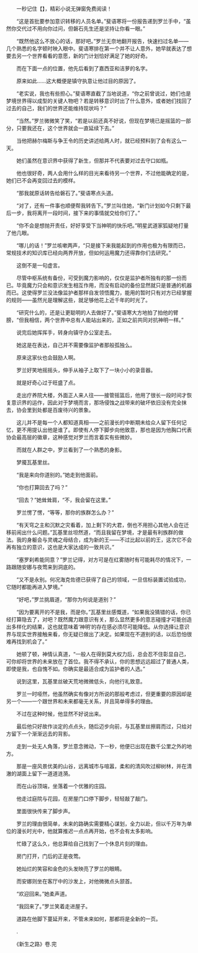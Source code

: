 　　一秒记住【】，精彩小说无弹窗免费阅读！

　　“这是首批要参加意识转移的人员名单。”斐语寒将一份报告递到罗兰手中，“虽然你交代过不用向你过问，但磐石先生还是坚持让你看一眼。”

　　“既然他这么不放心的话，那好吧。”罗兰无奈地翻开报告，快速扫过名单——几个熟悉的名字顿时映入眼中。斐语寒排在第一个并不让人意外，她早就表达了想要去另一个世界看看的意愿，新的门计划恰好满足了她的好奇。

　　而在下面一点的位置，他先后看到了嘉西亚和洁萝的名字。

　　原来如此……这大概便是镇守执意让他过目的原因了。

　　“老实说，我也有些担心。”斐语寒直截了当地说道，“你之前曾说过，她们也是梦境世界得以成型的关键人物吧？若是转移意识时出了什么意外，或者她们找回了过去的自己，我们的世界还能维持现状吗？”

　　“当然。”罗兰微微笑了笑，“若是以前还真不好说，但现在梦境已是摇篮的一部分，只要我还在，这个世界就会一直延续下去。”

　　当他把赫尔梅斯与争王令的历史讲述给两人时，就已经预料到了会有这么一天。

　　她们虽然在意识界中获得了新生，但那并不代表要对过去守口如瓶。

　　他也很好奇，两人会用什么样的目光来看待另一个世界，不过他能确定的是，她们已不会再变回过去的模样。

　　“那我就原话转告给磐石了。”斐语寒点头道。

　　“对了，还有一件事也顺便帮我转告下。”罗兰叫住她，“新门计划如今只剩下最后一步，我将离开一段时间，接下来的事情就交给你们了。”

　　“你不会是想抛开责任，好好享受下当神明的快乐吧。”明星武道家狐疑地打量了他几眼。

　　“哪儿的话！”罗兰咳嗽两声，“只是接下来我能起到的作用也极为有限而已，常规技术的知识库已经向两界开放，但如何运用魔力还得靠你们去研究。”

　　这倒不是一句虚言。

　　尽管中枢系统有备份，可受到魔力影响的，仅仅是监护者所独有的那一份而已。毕竟魔力只会和意识发生相互作用，而没有启动的备份显然就只是普通的机器而已。这使得罗兰没法像监护者那样自发领悟魔力，能用的暂时只有对方已经掌握的规则——虽然光是理解这些，就足够他花上近千年的时光了。

　　“研究什么的，还是让更聪明的人去做好了。”斐语寒大方地拍了拍他的臂膀，“但我相信，两个世界中总有人能站出来的，正如之前共同对抗神明一样。”

　　说完后她挥挥手，转身向镇守办公室走去。

　　她这是在表达，自己并不需要像监护者那般孤独么。

　　原来这家伙也会鼓励人啊。

　　罗兰好笑地摇摇头，伸手从袖子上取下了一块小小的录音器。

　　就是好奇心过于旺盛了点。

　　走出疗养院大楼，外面正人来人往——接管摇篮后，他用了很长一段时间才恢复意识界的运作，因此对于梦境而言，那场侵蚀之战带来的破坏依旧没有完全抹去，协会里到处都是百废待兴的景象。

　　这儿并不是每一个人都知道真相——之前漫长的中断期未给众人留下任何记忆，更不用提认出他是谁了。即使有人停下脚步向他致意，那也是因为他胸口代表协会最高层的徽章，这种感觉对罗兰而言着实有些微妙。

　　而就在人群之中，罗兰看到了一个熟悉的身影。

　　梦魇瓦基里丝。

　　“我是来向你道别的。”她走到他面前。

　　“你也打算回去了吗？”

　　“回去？”她耸耸肩，“不，我会留在这里。”

　　罗兰愣了愣，“等等，那你的族群怎么办？”

　　“有天穹之主和沉默之灾看着，加上剩下的大君，倒也不用担心其他人会在迁移前闹出什么问题。”瓦基里丝坦然道，“而且我留在梦境，才是最有利族群的做法。我的身躯会与灵魂之母结合，成为新的王——不过比起以前的王，这次它不会再有独立的意识，这也是大家达成的一致共识。”

　　“塞罗刹希能同意？”罗兰记得，对方可是在红雾随时有可能耗尽的情况下，一路跟随安娜与夜莺来到洞底的。

　　“又不是永别。何况海克佐德已获得了自己的领域，一旦信标装置试验成功，它随时都能再进入梦境。”

　　“好吧，”罗兰挑眉道，“那你为何说是道别？”

　　“因为要离开的不是我，而是你。”瓦基里丝感慨道，“如果我没猜错的话，你已经打算隐去了，对吧？既然魔力跟意识有关，那么显然更多的意志碰撞才可能创造出多样化的结果，这也就意味着‘神明’的存在感必须尽可能降低。从你选择让意识界与现实世界接触来看，你无疑已做出了决定。如果现在不道别的话，以后恐怕很难再找到机会了。”

　　她顿了顿，神情认真道，“一般人在得到莫大权力后，总会忍不住彰显自己，可你却将世界的未来放在了首位。我不得不承认，你的思想远远超过了普通人类，即使是我，也自愧不如。你确实是最适合成为监护者的人选。”

　　说到这里，瓦基里丝破天荒地微微低头，向他行礼致意。

　　罗兰一时哑然，他虽然确实有像对方所说的那般考虑过，但更重要的原因却是另一个——一个跟世界和未来都毫无关系，并且简单得多的理由。

　　不过在这种时候，他显然不好说出来。

　　最后他只好故作淡定的点点头，随后迈步向前，与瓦基里丝擦肩而过，只给对方留下一个渐渐远去的背影。

　　走到一处无人角落，罗兰意念微动，下一秒，他便已出现在数千公里之外的地方。

　　那是一座风景优美的山谷，远离城市与喧嚣，柔和的清风吹过柳树林，并在清澈的湖面上留下一道道涟漪。

　　而在山谷顶端，坐落着一个优雅的庄园。

　　他走过庭院与花园，在房屋门口停下脚步，轻轻敲了敲门。

　　里面很快传来了脚步声。

　　罗兰的理由很简单，未来的路确实需要精心谋划，全力以赴，但以千万年为单位的漫长时光中，他就算推迟一点点再开始，也不会有太多影响。

　　忙碌了这么久，他总算给自己找到了一个休息片刻的理由。

　　房门打开，门后的正是夜莺。

　　她灿烂的笑容和金色的头发映亮了罗兰的眼睛。

　　而安娜则坐在客厅中的沙发上，对他微微点头颔首。

　　“欢迎回来。”她柔声道。

　　“我回来了。”罗兰笑着走进屋子。

　　道路在他脚下蔓延开来，不管未来如何，那都将是全新的一页。

　　.

　　《新生之路》卷.完
